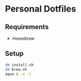 # Personal Dotfiles

## Requirements

- Homebrew

## Setup

```sh
sh install.sh
sh brew.sh
aqua i -a -l
```
